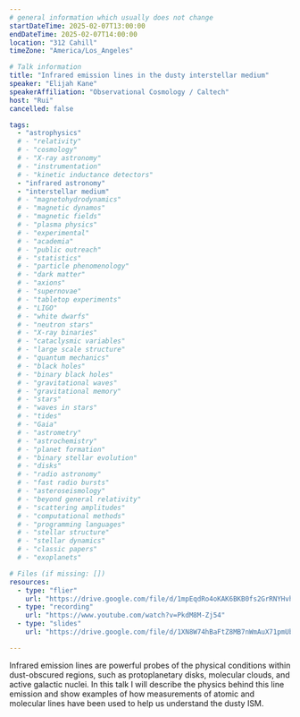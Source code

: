 ```yaml
---
# general information which usually does not change
startDateTime: 2025-02-07T13:00:00
endDateTime: 2025-02-07T14:00:00
location: "312 Cahill"
timeZone: "America/Los_Angeles"

# Talk information
title: "Infrared emission lines in the dusty interstellar medium"
speaker: "Elijah Kane"
speakerAffiliation: "Observational Cosmology / Caltech"
host: "Rui"
cancelled: false

tags:
  - "astrophysics"
  # - "relativity"
  # - "cosmology"
  # - "X-ray astronomy"
  # - "instrumentation"
  # - "kinetic inductance detectors"
  - "infrared astronomy"
  - "interstellar medium"
  # - "magnetohydrodynamics"
  # - "magnetic dynamos"
  # - "magnetic fields"
  # - "plasma physics"
  # - "experimental"
  # - "academia"
  # - "public outreach"
  # - "statistics"
  # - "particle phenomenology"
  # - "dark matter"
  # - "axions"
  # - "supernovae"
  # - "tabletop experiments"
  # - "LIGO"
  # - "white dwarfs"
  # - "neutron stars"
  # - "X-ray binaries"
  # - "cataclysmic variables"
  # - "large scale structure"
  # - "quantum mechanics"
  # - "black holes"
  # - "binary black holes"
  # - "gravitational waves"
  # - "gravitational memory"
  # - "stars"
  # - "waves in stars"
  # - "tides"
  # - "Gaia"
  # - "astrometry"
  # - "astrochemistry"
  # - "planet formation"
  # - "binary stellar evolution"
  # - "disks"
  # - "radio astronomy"
  # - "fast radio bursts"
  # - "asteroseismology"
  # - "beyond general relativity"
  # - "scattering amplitudes"
  # - "computational methods"
  # - "programming languages"
  # - "stellar structure"
  # - "stellar dynamics"
  # - "classic papers"
  # - "exoplanets"

# Files (if missing: [])
resources:
  - type: "flier"
    url: "https://drive.google.com/file/d/1mpEqdRo4oKAK6BKB0fs2GrRNYHvh-Z2A/view?usp=drive_link"
  - type: "recording"
    url: "https://www.youtube.com/watch?v=PkdM8M-Zj54"
  - type: "slides"
    url: "https://drive.google.com/file/d/1XN8W74hBaFtZ8MB7nWmAuX71pmUbqyiB/view?usp=drive_link"

---
```


Infrared emission lines are powerful probes of the physical conditions within dust-obscured regions, such as protoplanetary disks, molecular clouds, and active galactic nuclei.
In this talk I will describe the physics behind this line emission and show examples of how measurements of atomic and molecular lines have been used to help us understand the dusty ISM.

